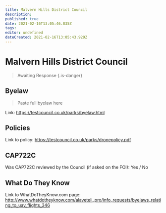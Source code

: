 ```yaml
---
title: Malvern Hills District Council
description: 
published: true
date: 2021-02-16T13:05:46.835Z
tags: 
editor: undefined
dateCreated: 2021-02-16T13:05:43.929Z
---
```


# Malvern Hills District Council
>  Awaiting Response
> {.is-danger}

## Byelaw
> Paste full byelaw here

Link:
https://testcouncil.co.uk/parks/byelaw.html

## Policies
Link to policy:
https://testcouncil.co.uk/parks/dronepolicy.pdf

## CAP722C

Was CAP722C reviewed by the Council (if asked on the FOI): Yes / No

## What Do They Know

Link to WhatDoTheyKnow.com page:
http://www.whatdotheyknow.com/alaveteli_pro/info_requests/byelaws_relating_to_uav_flights_346

